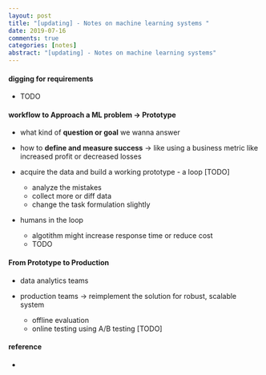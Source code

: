 ```yaml
---
layout: post
title: "[updating] - Notes on machine learning systems " 
date: 2019-07-16
comments: true
categories: [notes]
abstract: "[updating] - Notes on machine learning systems"
---
```


#### digging for requirements 
*  TODO 

#### workflow to Approach a ML problem -> Prototype 
* what kind of **question or goal** we wanna answer  

* how to **define and measure success** -> like using a business metric like increased profit or decreased losses  

* acquire the data and build a working prototype  - a loop [TODO] 
  - analyze the mistakes 
  - collect more or diff data 
  - change the task formulation slightly  

* humans in the loop 
  - algotithm might increase response time or reduce cost 
  - TODO 

#### From Prototype to Production 
* data analytics teams 
* production teams -> reimplement the solution for robust, scalable system 

  - offline evaluation 
  - online testing using A/B testing [TODO]


#### reference 
* 
